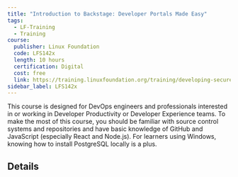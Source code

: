 ```yaml
---
title: "Introduction to Backstage: Developer Portals Made Easy"
tags:
  - LF-Training
  - Training
course:
  publisher: Linux Foundation
  code: LFS142x
  length: 10 hours
  certification: Digital
  cost: free
  link: https://training.linuxfoundation.org/training/developing-secure-software-lfd121/
sidebar_label: LFS142x
---
```


This course is designed for DevOps engineers and professionals interested in or working in Developer Productivity or Developer Experience teams. To make the most of this course, you should be familiar with source control systems and repositories and have basic knowledge of GitHub and JavaScript (especially React and Node.js). For learners using Windows, knowing how to install PostgreSQL locally is a plus.

## Details

<CourseDetails course={frontMatter.course}/>
